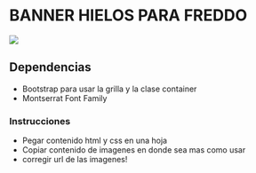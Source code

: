 # BANNER HIELOS PARA FREDDO 
<img src="https://glasse-mx.github.io/freddo-hielo-banner/assets/preview.png">

## Dependencias 
<ul>
    <li>Bootstrap para usar la grilla y la clase container</li>
    <li>Montserrat Font Family</li>
</ul>

### Instrucciones
<ul>
    <li>Pegar contenido html y css en una hoja</li>
    <li>Copiar contenido de imagenes en donde sea mas como usar</li>
    <li>corregir url de las imagenes!</li>
</ul>
